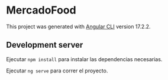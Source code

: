 # MercadoFood

This project was generated with [Angular CLI](https://github.com/angular/angular-cli) version 17.2.2.

## Development server

Ejecutar `npm install` para instalar las dependencias necesarias.

Ejecutar `ng serve` para correr el proyecto.